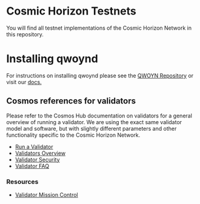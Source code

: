 # Cosmic Horizon Testnets

You will find all testnet implementations of the Cosmic Horizon Network in this repository.

# Installing qwoynd

For instructions on installing qwoynd please see the [QWOYN Repository](https://github.com/cosmic-horizon/QWOYN) or visit our [docs.](https://docs.cosmic-horizon.com)

## Cosmos references for validators

Please refer to the Cosmos Hub documentation on validators for a general overview of running a validator. We are using the exact same validator model and software, but with slightly different parameters and other functionality specific to the Cosmic Horizon Network.

* [Run a Validator](https://hub.cosmos.network/main/validators/validator-setup.html)
* [Validators Overview](https://hub.cosmos.network/main/validators/overview.html)
* [Validator Security](https://hub.cosmos.network/main/validators/security.html)
* [Validator FAQ](https://hub.cosmos.network/main/validators/validator-faq.html)


### Resources

- [Validator Mission Control](https://github.com/Chainflow/cosmos-validator-mission-control)
